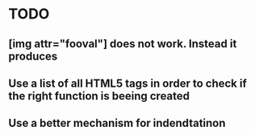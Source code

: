 # TODO
## [img attr="fooval"] does not work. Instead it produces <img attr="fooval"></img>
## Use a list of all HTML5 tags in order to check if the right function is beeing created
## Use a better mechanism for indendtatinon
